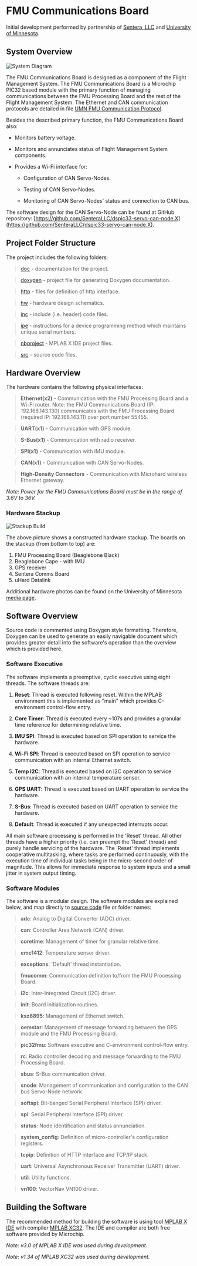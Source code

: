 ﻿# FMU Communications Board

Initial development performed by partnership of [Sentera, LLC](https://sentera.com/) and [University of Minnesota](http://www.uav.aem.umn.edu/).

## System Overview
![System Diagram](/doc/System%20Diagram.jpg?raw=true "System Diagram")

The FMU Communications Board is designed as a component of the Flight Management System.  The FMU Communications Board is a Microchip PIC32 based module with the primary function of managing communications between the FMU Processing Board and the rest of the Flight Management System.  The Ethernet and CAN communication protocols are detailed in file [UMN FMU Communication Protocol](/doc/UMN%20FMU%20Communication%20Protocol.docx).

Besides the described primary function, the FMU Communications Board also:

* Monitors battery voltage.

* Monitors and annunciates status of Flight Management System components.

* Provides a Wi-Fi interface for:

  * Configuration of CAN Servo-Nodes.
  
  * Testing of CAN Servo-Nodes.
  
  * Monitoring of CAN Servo-Nodes' status and connection to CAN bus.

The software design for the CAN Servo-Node can be found at GitHub repository: [https://github.com/SenteraLLC/dspic33-servo-can-node.X](https://github.com/SenteraLLC/dspic33-servo-can-node.X).

## Project Folder Structure
The project includes the following folders:

>[doc](/doc) - documentation for the project.

>[doxygen](/doxygen) - project file for generating Doxygen documentation.

>[http](/http) - files for definition of http interface.

>[hw](/hw) - hardware design schematics.

>[inc](/inc) - include (i.e. header) code files.

>[ipe](/ipe) - instructions for a device programming method which maintains unique serial numbers.

>[nbproject](/nbproject) - MPLAB X IDE project files.

>[src](/src) – source code files.

## Hardware Overview
The hardware contains the following physical interfaces:

>**Ethernet(x2)** - Communication with the FMU Processing Board and a Wi-Fi router.  Note: the FMU Communications Board (IP: 192.168.143.130) communicates with the FMU Processing Board (required IP: 192.168.143.11) over port number 55455.

>**UART(x1)** - Communication with GPS module.

>**S-Bus(x1)** - Communication with radio receiver.

>**SPI(x1)** - Communication with IMU module.

>**CAN(x1)** - Communication with CAN Servo-Nodes.

>**High-Density Connectors** - Communication with Microhard wireless Ethernet gateway.

*Note: Power for the FMU Communications Board must be in the range of 3.6V to 36V.*

### Hardware Stackup
![Stackup Build](/doc/Hardware%20Stack.jpg?raw=true "Stackup Build")

The above picture shows a constructed hardware stackup.  The boards on the stackup (from bottom to top) are:

1. FMU Processing Board (Beaglebone Black)
2. Beaglebone Cape - with IMU
3. GPS receiver
4. Sentera Comms Board
5. uHard Datalink

Additional hardware photos can be found on the University of Minnesota [media page](http://www.uav.aem.umn.edu/wiki/Media).

## Software Overview
Source code is commented using Doxygen style formatting.  Therefore, Doxygen can be used to generate an easily navigable document which provides greater detail into the software's operation than the overview which is provided here.

### Software Executive
The software implements a preemptive, cyclic executive using eight threads.  The software threads are:

1. **Reset**: Thread is executed following reset.  Within the MPLAB environment this is implemented as "main" which provides C-environment control-flow entry.

2. **Core Timer**: Thread is executed every ~107s and provides a granular time reference for determining relative time.

3. **IMU SPI**: Thread is executed based on SPI operation to service the hardware.

4. **Wi-Fi SPI**: Thread is executed based on SPI operation to service communication with an internal Ethernet switch.

5. **Temp I2C**: Thread is executed based on I2C operation to service communication with an internal temperature sensor.

6. **GPS UART**: Thread is executed based on UART operation to service the hardware.

7. **S-Bus**: Thread is executed based on UART operation to service the hardware.

4. **Default**: Thread is executed if any unexpected interrupts occur.

All main software processing is performed in the 'Reset' thread.  All other threads have a higher priority (i.e. can preempt the 'Reset' thread) and purely handle servicing of the hardware.  The 'Reset' thread implements cooperative multitasking, where tasks are performed continuously, with the execution time of individual tasks being in the micro-second order of magnitude.  This allows for immediate response to system inputs and a small jitter in system output timing.

### Software Modules
The software is a modular design.  The software modules are explained below, and map directly to [source code](/src) file or folder names:

>**adc**: Analog to Digital Converter (ADC) driver.

>**can**: Controller Area Network (CAN) driver.

>**coretime**: Management of timer for granular relative time.

>**emc1412**: Temperature sensor driver.

>**exceptions**: 'Default' thread instantiation.

>**fmucomm**: Communication definition to/from the FMU Processing Board.

>**i2c**: Inter-Integrated Circuit (I2C) driver.

>**init**: Board initialization routines.

>**ksz8895**: Management of Ethernet switch.

>**oemstar**: Management of message forwarding between the GPS module and the FMU Processing Board.

>**pic32fmu**: Software executive and C-environment control-flow entry.

>**rc**: Radio controller decoding and message forwarding to the FMU Processing Board.

>**sbus**: S-Bus communication driver.

>**snode**: Management of communication and configuration to the CAN bus Servo-Node network.

>**softspi**: Bit-banged Serial Peripheral Interface (SPI) driver.

>**spi**: Serial Peripheral Interface (SPI) driver.

>**status**: Node identification and status annunciation.

>**system_config**: Definition of micro-controller's configuration registers.

>**tcpip**: Definition of HTTP interface and TCP/IP stack.

>**uart**: Universal Asynchronous Receiver Transmitter (UART) driver.

>**util**: Utility functions.

>**vn100**: VectorNav VN100 driver.

## Building the Software
The recommended method for building the software is using tool [MPLAB X IDE](http://www.microchip.com/mplabx/) with compiler [MPLAB XC32](http://www.microchip.com/xc32/).  The IDE and compiler are both free software provided by Microchip.

*Note: v3.0 of MPLAB X IDE was used during development.*

*Note: v1.34 of MPLAB XC32 was used during development.*